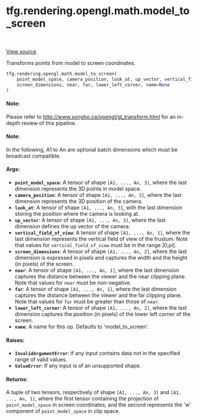<div itemscope itemtype="http://developers.google.com/ReferenceObject">
<meta itemprop="name" content="tfg.rendering.opengl.math.model_to_screen" />
<meta itemprop="path" content="Stable" />
</div>

# tfg.rendering.opengl.math.model_to_screen

<!-- Insert buttons and diff -->

<table class="tfo-notebook-buttons tfo-api" align="left">
</table>

<a target="_blank" href="https://github.com/tensorflow/graphics/blob/master/tensorflow_graphics/rendering/opengl/math.py">View source</a>



Transforms points from model to screen coordinates.

```python
tfg.rendering.opengl.math.model_to_screen(
    point_model_space, camera_position, look_at, up_vector, vertical_field_of_view,
    screen_dimensions, near, far, lower_left_corner, name=None
)
```



<!-- Placeholder for "Used in" -->


#### Note:

Please refer to http://www.songho.ca/opengl/gl_transform.html for an
in-depth review of this pipeline.



#### Note:

In the following, A1 to An are optional batch dimensions which must be
broadcast compatible.



#### Args:


* <b>`point_model_space`</b>: A tensor of shape `[A1, ..., An, 3]`, where the last
  dimension represents the 3D points in model space.
* <b>`camera_position`</b>: A tensor of shape `[A1, ..., An, 3]`, where the last
  dimension represents the 3D position of the camera.
* <b>`look_at`</b>: A tensor of shape `[A1, ..., An, 3]`, with the last dimension
  storing the position where the camera is looking at.
* <b>`up_vector`</b>: A tensor of shape `[A1, ..., An, 3]`, where the last dimension
  defines the up vector of the camera.
* <b>`vertical_field_of_view`</b>: A tensor of shape `[A1, ..., An, 1]`, where the last
  dimension represents the vertical field of view of the frustum. Note that
  values for `vertical_field_of_view` must be in the range ]0,pi[.
* <b>`screen_dimensions`</b>: A tensor of shape `[A1, ..., An, 2]`, where the last
  dimension is expressed in pixels and captures the width and the height (in
  pixels) of the screen.
* <b>`near`</b>:  A tensor of shape `[A1, ..., An, 1]`, where the last dimension
  captures the distance between the viewer and the near clipping plane. Note
  that values for `near` must be non-negative.
* <b>`far`</b>:  A tensor of shape `[A1, ..., An, 1]`, where the last dimension
  captures the distance between the viewer and the far clipping plane. Note
  that values for `far` must be greater than those of `near`.
* <b>`lower_left_corner`</b>: A tensor of shape `[A1, ..., An, 2]`, where the last
  dimension captures the position (in pixels) of the lower left corner of
  the screen.
* <b>`name`</b>: A name for this op. Defaults to 'model_to_screen'.


#### Raises:


* <b>`InvalidArgumentError`</b>: if any input contains data not in the specified range
  of valid values.
* <b>`ValueError`</b>: If any input is of an unsupported shape.


#### Returns:


A tuple of two tensors, respectively of shape `[A1, ..., An, 3]` and
  `[A1, ..., An, 1]`, where the first tensor containing the projection of
  `point_model_space` in screen coordinates, and the second
  represents the 'w' component of `point_model_space` in clip space.